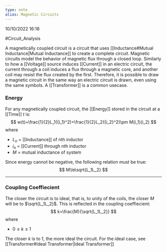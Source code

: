 ```yaml
---
type: note
alias: Magnetic Circuits
---
```

10/10/2022 16:18

  #Circuit_Analysis 

A magnetically coupled circuit is a circuit that uses [[Inductance#Mutual Inductance|Mutual Inductance]] to create a complete circuit. Magnetic circuits model the behavior of magnetic flux through a closed loop. Similarly to how a [[Voltage]] source induces [[Current]] in an electric circuit, the current through a coil induces a flux through a magnetic core, and another coil may resist the flux created by the first. Therefore, it is possible to draw a magnetic circuit in the same way an electric circuit is drawn, even using the same symbols. A [[Transformer]] is a common usecase. 


### Energy 
For any magnetically coupled circuit, the [[Energy]] stored in the circuit at a [[Time]] $t$ is:
$$
w(t)=\frac{1}{2}L_1({i_1}^2)+\frac{1}{2}L_2({i_2}^2)\pm M(i_1)(i_2)
$$
where
- $L_n$ = [[Inductance]] of nth inductor
- $i_n$ = [[Current]] through nth inductor
- $M$ = mutual inductance of system


Since energy cannot be negative, the following relation must be true:
$$
M\le\sqrt{L_1L_2}
$$

---

### Coupling Coeffiecient
The closer the circuit is to ideal, that is, to unity of the coils, the closer $M$ will be to $\sqrt{L_1L_2}$. This is reflected in the coupling coeffiecient:
$$
k=\frac{M}{\sqrt{L_1L_2}}
$$
where
- $0\le k\le 1$

The closer $k$ is to 1, the more ideal the circuit. For the ideal case, see [[Transformer#Ideal Transformer|Ideal Transformer]]